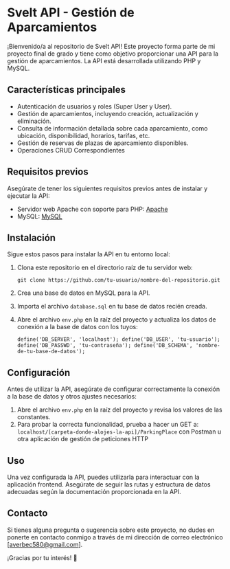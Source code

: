 # Svelt API - Gestión de Aparcamientos

¡Bienvenido/a al repositorio de Svelt API! Este proyecto forma parte de mi proyecto final de grado y tiene como objetivo proporcionar una API para la gestión de aparcamientos. La API está desarrollada utilizando PHP y MySQL.

## Características principales

-   Autenticación de usuarios y roles (Super User y User).
-   Gestión de aparcamientos, incluyendo creación, actualización y eliminación.
-   Consulta de información detallada sobre cada aparcamiento, como ubicación, disponibilidad, horarios, tarifas, etc.
-   Gestión de reservas de plazas de aparcamiento disponibles.
- Operaciones CRUD Correspondientes

## Requisitos previos

Asegúrate de tener los siguientes requisitos previos antes de instalar y ejecutar la API:

-   Servidor web Apache con soporte para PHP: [Apache](https://httpd.apache.org/)
-   MySQL: [MySQL](https://www.mysql.com/)

## Instalación

Sigue estos pasos para instalar la API en tu entorno local:

1.  Clona este repositorio en el directorio raíz de tu servidor web:
    
    `git clone https://github.com/tu-usuario/nombre-del-repositorio.git` 
    
2.  Crea una base de datos en MySQL para la API.
    
3.  Importa el archivo `database.sql` en tu base de datos recién creada.
    
4.  Abre el archivo `env.php` en la raíz del proyecto y actualiza los datos de conexión a la base de datos con los tuyos:
    
    `define('DB_SERVER', 'localhost');
    define('DB_USER', 'tu-usuario');
    define('DB_PASSWD', 'tu-contraseña');
    define('DB_SCHEMA', 'nombre-de-tu-base-de-datos');` 
    

## Configuración

Antes de utilizar la API, asegúrate de configurar correctamente la conexión a la base de datos y otros ajustes necesarios:

1.  Abre el archivo `env.php` en la raíz del proyecto y revisa los valores de las constantes.
2. Para probar la correcta funcionalidad, prueba a hacer un GET a: `localhost/[carpeta-donde-alojes-la-api]/ParkingPlace` con Postman u otra aplicación de gestión de peticiones HTTP

## Uso

Una vez configurada la API, puedes utilizarla para interactuar con la aplicación frontend. Asegúrate de seguir las rutas y estructura de datos adecuadas según la documentación proporcionada en la API.


## Contacto

Si tienes alguna pregunta o sugerencia sobre este proyecto, no dudes en ponerte en contacto conmigo a través de mi dirección de correo electrónico [[averbec580@gmail.com](mailto:averbec580@gmail.com)].

¡Gracias por tu interés! 🙂 
